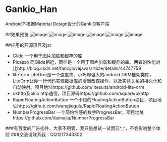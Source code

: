 # Gankio_Han
Android下根据Material Design设计的GankIO客户端

##效果预览
![image](https://github.com/specialshoot/Gankio_Han/blob/master/image-folder/1.jpg)
![image](https://github.com/specialshoot/Gankio_Han/blob/master/image-folder/2.jpg)
![image](https://github.com/specialshoot/Gankio_Han/blob/master/image-folder/3.jpg)
![image](https://github.com/specialshoot/Gankio_Han/blob/master/image-folder/4.jpg)
![image](https://github.com/specialshoot/Gankio_Han/blob/master/image-folder/5.jpg)
![image](https://github.com/specialshoot/Gankio_Han/blob/master/image-folder/6.jpg)

##应用的开源项目及jar
* Glide 一个用于图片加载和缓存的库
* Picasso 同Glide相近，同样是一个用于图片加载和缓存的库。两者的性能对比http://blog.csdn.net/fancylovejava/article/details/44747759
* lite-orm LiteOrm是一个速度快、小巧却强大的android ORM框架类库，LiteOrm让你一行代码实现数据库的增删改查操作，以及实体关系的持久化和自动映射。项目地址https://github.com/litesuits/android-lite-orm
* okhttp及okio http通信。项目源码https://github.com/square/okhttp
* RapidFloatingActionButton 一个不错的FloatingActionButton项目，项目地址https://github.com/wangjiegulu/RapidFloatingActionButton
* NumberProgressBar 一个简约性感的数字ProgressBar。项目地址https://github.com/daimajia/NumberProgressBar

###有百度的广告插件，大家不用管，我只是想试一试而已^_^，不会影响整个体验
###交流请联系我：QQ1217343302

